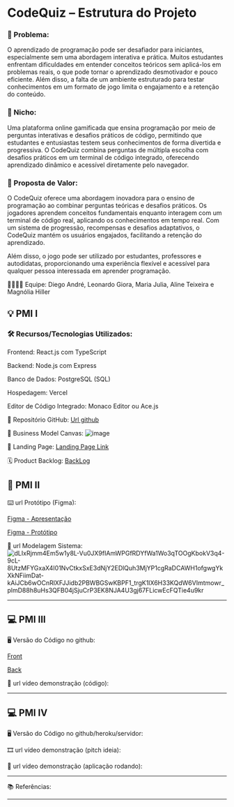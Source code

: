 # CodeQuiz – Estrutura do Projeto

### 🙁 Problema:

O aprendizado de programação pode ser desafiador para iniciantes, especialmente sem uma abordagem interativa e prática. Muitos estudantes enfrentam dificuldades em entender conceitos teóricos sem aplicá-los em problemas reais, o que pode tornar o aprendizado desmotivador e pouco eficiente. Além disso, a falta de um ambiente estruturado para testar conhecimentos em um formato de jogo limita o engajamento e a retenção do conteúdo.

### 🙂 Nicho:

Uma plataforma online gamificada que ensina programação por meio de perguntas interativas e desafios práticos de código, permitindo que estudantes e entusiastas testem seus conhecimentos de forma divertida e progressiva. O CodeQuiz combina perguntas de múltipla escolha com desafios práticos em um terminal de código integrado, oferecendo aprendizado dinâmico e acessível diretamente pelo navegador.

### 🎁 Proposta de Valor:

O CodeQuiz oferece uma abordagem inovadora para o ensino de programação ao combinar perguntas teóricas e desafios práticos. Os jogadores aprendem conceitos fundamentais enquanto interagem com um terminal de código real, aplicando os conhecimentos em tempo real. Com um sistema de progressão, recompensas e desafios adaptativos, o CodeQuiz mantém os usuários engajados, facilitando a retenção do aprendizado.

Além disso, o jogo pode ser utilizado por estudantes, professores e autodidatas, proporcionando uma experiência flexível e acessível para qualquer pessoa interessada em aprender programação.

🧑‍💻👩‍💻 Equipe:
Diego André, Leonardo Giora, Maria Julia, Aline Teixeira e Magnólia Hiller

## 💡 PMI I

### 🛠️ Recursos/Tecnologias Utilizados:

Frontend: React.js com TypeScript

Backend: Node.js com Express

Banco de Dados: PostgreSQL (SQL)

Hospedagem: Vercel

Editor de Código Integrado: Monaco Editor ou Ace.js

🔗 Repositório GitHub: [Url github](https://github.com/CodeQuiz-PMI)

📃 Business Model Canvas:
![image](https://github.com/user-attachments/assets/0651a280-6b46-4cdb-b567-73d70e7d3406)

🛬 Landing Page: [Landing Page Link](https://codequiz-pmi.github.io/front/)

🗓️ Product Backlog: [BackLog](https://trello.com/invite/b/67d4be2ad51326422f4c3a1b/ATTI49bf182aee770349ab53841a3285cc977EBE6C65/codequiz)

## 📲 PMI II

⌨️ url Protótipo (Figma):

[Figma - Apresentação](https://www.figma.com/proto/oZC3SM3X7tswGkVv8RKK1t/CodeQuiz?node-id=14-11&p=f&t=W960Gi1ESXjc58z0-0&scaling=contain&content-scaling=fixed&page-id=29%3A447&starting-point-node-id=14%3A11)

[Figma - Protótipo](https://www.figma.com/design/oZC3SM3X7tswGkVv8RKK1t/CodeQuiz?node-id=29-447&p=f&t=HIw3NCr4azwhTmZw-0)

📝 url Modelagem Sistema:
![dLIxRjmm4Em5w1y8L-Vu0JX9fIAmWPGfRDYfWa1Wo3qTOOgKbokV3q4-9cL-8UtzMFYGxaX4I01NvCtkxSxE3dNjY2EDlQuh3MjYP1cgRaDCAWH1ofgwgYkXkNFiimDat-kAiJCb6wOCnRlXFJJidb2PBWBGSwKBPF1_trgK1IX6H33KQdW6VImtmowr_plmD88h8uHs3QFB04jSjuCrP3EK8NJA4U3gj67FLicwEcFQTie4u9kr](https://github.com/user-attachments/assets/a27fb202-c3a3-451e-8614-7ac3650483ba)

-------------------

## 💻 PMI III

🖥️ Versão do Código no github:

[Front](https://github.com/CodeQuiz-PMI/front)

[Back](https://github.com/CodeQuiz-PMI/back)

🎥 url vídeo demonstração (código):

-------------------
## 💻 PMI IV

🖥️ Versão do Código no github/heroku/servidor:

🎞️ url vídeo demonstração (pitch ideia):

🎥 url vídeo demonstração (aplicação rodando):

-------------------
📚 Referências:

-------------------
